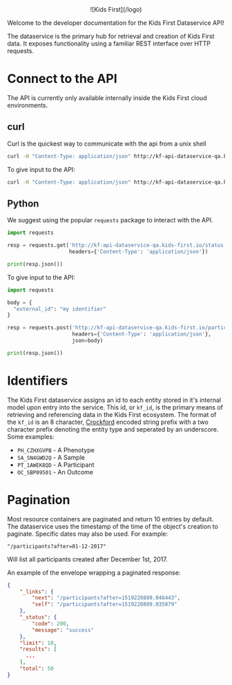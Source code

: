 <center>
![Kids First](/logo)
</center>

Welcome to the developer documentation for the Kids First Dataservice API!

The dataservice is the primary hub for retrieval and creation of Kids First
data. It exposes functionality using a familiar REST interface over HTTP
requests.

# Connect to the API

The API is currently only available internally inside the Kids First cloud
environments.

## curl

Curl is the quickest way to communicate with the api from a unix shell

```bash
curl -H "Content-Type: application/json" http://kf-api-dataservice-qa.kids-first.io/status
```

To give input to the API:
```bash
curl -H "Content-Type: application/json" http://kf-api-dataservice-qa.kids-first.io/status -d '{ "external_id": "my identifier" }'
```

## Python

We suggest using the popular `requests` package to interact with the API.

```python
import requests

resp = requests.get('http://kf-api-dataservice-qa.kids-first.io/status',
                    headers={'Content-Type': 'application/json'})

print(resp.json())
```

To give input to the API:
```python
import requests

body = {
  "external_id": "my identifier"
}

resp = requests.post('http://kf-api-dataservice-qa.kids-first.io/participants',
                     headers={'Content-Type': 'application/json'},
                     json=body)

print(resp.json())
```


# Identifiers


The Kids First dataservice assigns an id to each entity stored in it's
internal model upon entry into the service. This id, or `kf_id`, is the primary
means of retrieving and referencing data in the Kids First ecosystem. The
format of the `kf_id` is an 8 character,
[Crockford](http://www.crockford.com/wrmg/base32.html)
encoded string prefix with a two character prefix denoting the entity type
and seperated by an underscore.
Some examples:

 - `PH_CZHXGVPB` - A Phenotype
 - `SA_SN4GWD2Q` - A Sample
 - `PT_1AWEK8QD` - A Participant
 - `OC_SBP09501` - An Outcome

# Pagination

Most resource containers are paginated and return 10 entries by default.
The dataservice uses the timestamp of the time of the object's creation
to paginate. Specific dates may also be used. For example:

```
"/participants?after=01-12-2017"
```
Will list all participants created after December 1st, 2017.


An example of the envelope wrapping a paginated response:
```json
{
    "_links": {
        "next": "/participants?after=1519220889.046443",
        "self": "/participants?after=1519220889.035079"
    },
    "_status": {
        "code": 200,
        "message": "success"
    },
    "limit": 10,
    "results": [
      ...
    ],
    "total": 50
}
```
